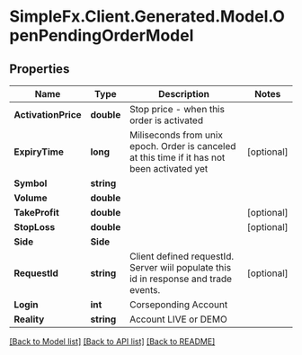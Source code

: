 # SimpleFx.Client.Generated.Model.OpenPendingOrderModel
## Properties

Name | Type | Description | Notes
------------ | ------------- | ------------- | -------------
**ActivationPrice** | **double** | Stop price - when this order is activated | 
**ExpiryTime** | **long** | Miliseconds from unix epoch. Order is canceled at this time if it has not been activated yet | [optional] 
**Symbol** | **string** |  | 
**Volume** | **double** |  | 
**TakeProfit** | **double** |  | [optional] 
**StopLoss** | **double** |  | [optional] 
**Side** | **Side** |  | 
**RequestId** | **string** | Client defined requestId. Server wiil populate this id in response and trade events. | [optional] 
**Login** | **int** | Corseponding Account | 
**Reality** | **string** | Account LIVE or DEMO | 

[[Back to Model list]](../README.md#documentation-for-models) [[Back to API list]](../README.md#documentation-for-api-endpoints) [[Back to README]](../README.md)

